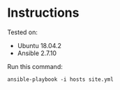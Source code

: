 # Instructions

Tested on:
- Ubuntu 18.04.2
- Ansible 2.7.10

Run this command:

    ansible-playbook -i hosts site.yml
